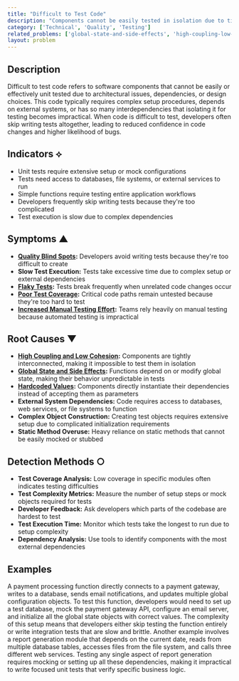 ```yaml
---
title: "Difficult to Test Code"
description: "Components cannot be easily tested in isolation due to tight coupling, global dependencies, or complex setup requirements."
category: ['Technical', 'Quality', 'Testing']
related_problems: ['global-state-and-side-effects', 'high-coupling-low-cohesion', 'insufficient-testing']
layout: problem
---
```


## Description

Difficult to test code refers to software components that cannot be easily or effectively unit tested due to architectural issues, dependencies, or design choices. This code typically requires complex setup procedures, depends on external systems, or has so many interdependencies that isolating it for testing becomes impractical. When code is difficult to test, developers often skip writing tests altogether, leading to reduced confidence in code changes and higher likelihood of bugs.

## Indicators ⟡
- Unit tests require extensive setup or mock configurations
- Tests need access to databases, file systems, or external services to run
- Simple functions require testing entire application workflows
- Developers frequently skip writing tests because they're too complicated
- Test execution is slow due to complex dependencies

## Symptoms ▲
- **[Quality Blind Spots](quality-blind-spots.md):** Developers avoid writing tests because they're too difficult to create
- **Slow Test Execution:** Tests take excessive time due to complex setup or external dependencies
- **[Flaky Tests](flaky-tests.md):** Tests break frequently when unrelated code changes occur
- **[Poor Test Coverage](poor-test-coverage.md):** Critical code paths remain untested because they're too hard to test
- **[Increased Manual Testing Effort](increased-manual-testing-effort.md):** Teams rely heavily on manual testing because automated testing is impractical

## Root Causes ▼
- **[High Coupling and Low Cohesion](high-coupling-low-cohesion.md):** Components are tightly interconnected, making it impossible to test them in isolation
- **[Global State and Side Effects](global-state-and-side-effects.md):** Functions depend on or modify global state, making their behavior unpredictable in tests
- **[Hardcoded Values](hardcoded-values.md):** Components directly instantiate their dependencies instead of accepting them as parameters
- **External System Dependencies:** Code requires access to databases, web services, or file systems to function
- **Complex Object Construction:** Creating test objects requires extensive setup due to complicated initialization requirements
- **Static Method Overuse:** Heavy reliance on static methods that cannot be easily mocked or stubbed

## Detection Methods ○
- **Test Coverage Analysis:** Low coverage in specific modules often indicates testing difficulties
- **Test Complexity Metrics:** Measure the number of setup steps or mock objects required for tests
- **Developer Feedback:** Ask developers which parts of the codebase are hardest to test
- **Test Execution Time:** Monitor which tests take the longest to run due to setup complexity
- **Dependency Analysis:** Use tools to identify components with the most external dependencies

## Examples

A payment processing function directly connects to a payment gateway, writes to a database, sends email notifications, and updates multiple global configuration objects. To test this function, developers would need to set up a test database, mock the payment gateway API, configure an email server, and initialize all the global state objects with correct values. The complexity of this setup means that developers either skip testing the function entirely or write integration tests that are slow and brittle. Another example involves a report generation module that depends on the current date, reads from multiple database tables, accesses files from the file system, and calls three different web services. Testing any single aspect of report generation requires mocking or setting up all these dependencies, making it impractical to write focused unit tests that verify specific business logic.